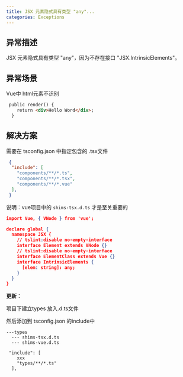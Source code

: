 ```yaml
---
title: JSX 元素隐式具有类型 "any"...
categories: Exceptions
---
```


## 异常描述

JSX 元素隐式具有类型 "any"，因为不存在接口 "JSX.IntrinsicElements"。



## 异常场景

Vue中 html元素不识别 <div>

```html
 public render() {
    return <div>Hello Word</div>;
  }
```

## 解决方案
需要在 tsconfig.json 中指定包含的 .tsx文件

```json
 {
  "include": [
    "components/**/*.ts",
    "components/**/*.tsx",
    "components/**/*.vue"
  ],
 }
```



说明：vue项目中的 `shims-tsx.d.ts` 才是至关重要的

```json
import Vue, { VNode } from 'vue';

declare global {
  namespace JSX {
    // tslint:disable no-empty-interface
    interface Element extends VNode {}
    // tslint:disable no-empty-interface
    interface ElementClass extends Vue {}
    interface IntrinsicElements {
      [elem: string]: any;
    }
  }
}
```



 **更新**：

项目下建立types 放入.d.ts文件

然后添加到 tsconfig.json 的include中

```
---types
  --- shims-tsx.d.ts
  --- shims-vue.d.ts
  
 "include": [
    xxx
    "types/**/*.ts"
  ],
```


